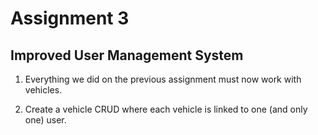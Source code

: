# Assignment 3
## Improved User Management System

1. Everything we did on the previous assignment must now work with vehicles.

2. Create a vehicle CRUD where each vehicle is linked to one (and only one) user.
